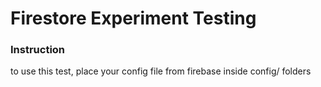 # Firestore Experiment Testing


### Instruction

to use this test, place your config file from firebase inside config/ folders
